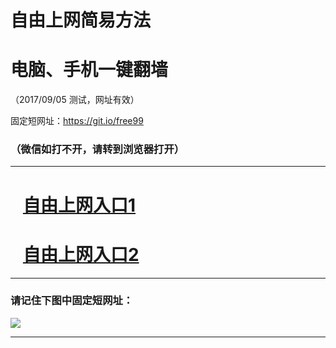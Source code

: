 ﻿# 自由上网简易方法

# 电脑、手机一键翻墙

（2017/09/05 测试，网址有效）

固定短网址：https://git.io/free99

### （微信如打不开，请转到浏览器打开）


***





# &nbsp;&nbsp; <a href="http://ft291266972.fwq-tz1001.xyz/fwqtz01.html?t=090500113365 " target="_blank">自由上网入口1</a>
# &nbsp;&nbsp; <a href="http://ft123525806.fwq-tz1002.xyz/fwqtz02.html?t=090500117721 " target="_blank">自由上网入口2</a>
***

### 请记住下图中固定短网址：

<img src="https://s3-us-west-2.amazonaws.com/fwq-1001/yjfq-20170905okok.png" /> 


***

